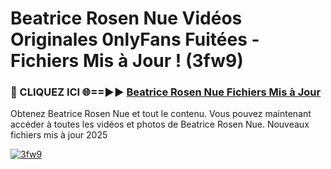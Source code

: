 # Beatrice Rosen Nue Vidéos Originales 0nlyFans Fuitées - Fichiers Mis à Jour ! (3fw9)

<h3>🔴 CLIQUEZ ICI 🌐==►► <a href="https://tinyurl.com/2pmr4ezf" rel="nofollow">Beatrice Rosen Nue Fichiers Mis à Jour</a></h3>

Obtenez Beatrice Rosen Nue et tout le contenu. Vous pouvez maintenant accéder à toutes les vidéos et photos de Beatrice Rosen Nue. Nouveaux fichiers mis à jour 2025

[![3fw9](https://i.imgur.com/6SNvagu.gif)](https://tinyurl.com/2pmr4ezf)

